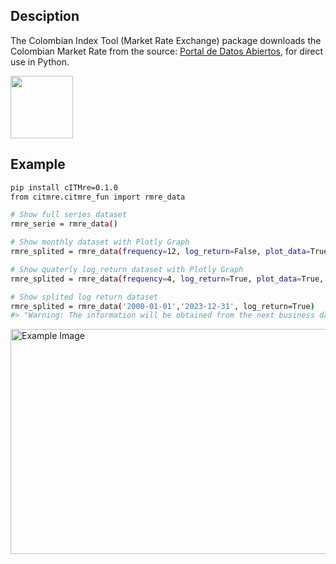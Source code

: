 ## Desciption

The Colombian Index Tool (Market Rate Exchange) package downloads the 
Colombian Market Rate from the source: [Portal de Datos Abiertos](https://www.datos.gov.co/Econom-a-y-Finanzas/TRM/ceyp-9c7c/data), for
direct use in Python.

<img src="https://i.ibb.co/s6db4M4/logo.png" width="100">

## Example

```bash
pip install cITMre=0.1.0
from citmre.citmre_fun import rmre_data

# Show full series dataset
rmre_serie = rmre_data()

# Show monthly dataset with Plotly Graph
rmre_splited = rmre_data(frequency=12, log_return=False, plot_data=True)

# Show quaterly log_return dataset with Plotly Graph
rmre_splited = rmre_data(frequency=4, log_return=True, plot_data=True, type="mean")

# Show splited log return dataset
rmre_splited = rmre_data('2000-01-01','2023-12-31', log_return=True)
#> "Warning: The information will be obtained from the next business day, as the desired date is a holiday or weekend."
```
<img src="https://i.ibb.co/mF5RLb1/README-example-2.png" alt="Example Image" style="width: 1000px; height: 360px;">